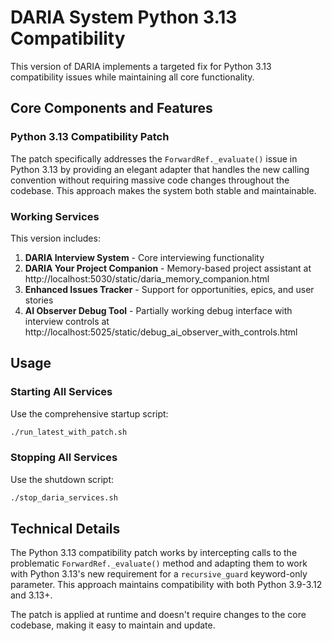# DARIA System Python 3.13 Compatibility

This version of DARIA implements a targeted fix for Python 3.13 compatibility issues while maintaining all core functionality.

## Core Components and Features

### Python 3.13 Compatibility Patch
The patch specifically addresses the `ForwardRef._evaluate()` issue in Python 3.13 by providing an elegant adapter that handles the new calling convention without requiring massive code changes throughout the codebase. This approach makes the system both stable and maintainable.

### Working Services
This version includes:

1. **DARIA Interview System** - Core interviewing functionality
2. **DARIA Your Project Companion** - Memory-based project assistant at http://localhost:5030/static/daria_memory_companion.html
3. **Enhanced Issues Tracker** - Support for opportunities, epics, and user stories 
4. **AI Observer Debug Tool** - Partially working debug interface with interview controls at http://localhost:5025/static/debug_ai_observer_with_controls.html

## Usage

### Starting All Services
Use the comprehensive startup script:
```bash
./run_latest_with_patch.sh
```

### Stopping All Services
Use the shutdown script:
```bash
./stop_daria_services.sh
```

## Technical Details

The Python 3.13 compatibility patch works by intercepting calls to the problematic `ForwardRef._evaluate()` method and adapting them to work with Python 3.13's new requirement for a `recursive_guard` keyword-only parameter. This approach maintains compatibility with both Python 3.9-3.12 and 3.13+.

The patch is applied at runtime and doesn't require changes to the core codebase, making it easy to maintain and update. 